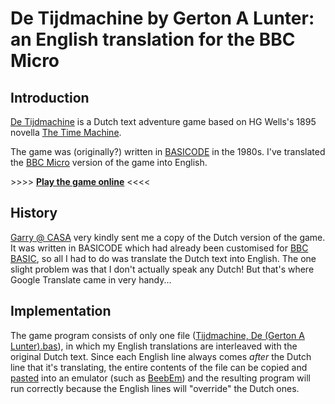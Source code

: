 # De Tijdmachine by Gerton A Lunter: an English translation for the BBC Micro

## Introduction
[De Tijdmachine](http://www.solutionarchive.com/game/id%2C3715/Tijdmachine%2C+De.html) is a Dutch text adventure game based on HG Wells's 1895 novella [The Time Machine](https://en.wikipedia.org/wiki/The_Time_Machine). 

The game was (originally?) written in [BASICODE](https://github.com/robhagemans/basicode) in the 1980s. I've translated the [BBC Micro](https://en.wikipedia.org/wiki/BBC_Micro) version of the game into English.

\>\>\>\> [**Play the game online**](http://bbcmicro.co.uk/game.php?id=3407) <<<<

## History
[Garry @ CASA](http://www.solutionarchive.com/phpBB3/viewtopic.php?f=3&t=1421#p9751) very kindly sent me a copy of the Dutch version of the game. It was written in BASICODE which had already been customised for [BBC BASIC](https://en.wikipedia.org/wiki/BBC_BASIC), so all I had to do was translate the Dutch text into English. The one slight problem was that I don't actually speak any Dutch! But that's where Google Translate came in very handy...

## Implementation
The game program consists of only one file ([Tijdmachine, De (Gerton A Lunter).bas](https://github.com/lurkio/tijdmachine/blob/master/Tijdmachine%2C%20De%20(Gerton%20A%20Lunter).bas)), in which my English translations are interleaved with the original Dutch text. Since each English line always comes *after* the Dutch line that it's translating, the entire contents of the file can be copied and [pasted](http://www.solutionarchive.com/phpBB3/viewtopic.php?f=3&t=1421&p=9990&hilit=Trap+unwary+list+chunks#p9990) into an emulator (such as [BeebEm](http://www.mkw.me.uk/beebem/)) and the resulting program will run correctly because the English lines will "override" the Dutch ones.   
